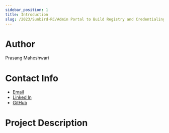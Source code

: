 ```yaml
---
sidebar_position: 1
title: Introduction
slug: /2023/Sunbird-RC/Admin Portal to Build Registry and Credentialing Platform
---
```



# Author
Prasang Maheshwari

# Contact Info
- [Email](mailto:prasang023@gmail.com)
- [Linked In](https://github.com/Prasang023)
- [GitHub](https://github.com/Prasang023)

# Project Description

